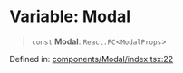 # Variable: Modal

> `const` **Modal**: `React.FC`\<`ModalProps`\>

Defined in: [components/Modal/index.tsx:22](https://github.com/onyx-og/prismal-react/blob/4de964c33b6496e718d9735afb715c0a69193872/src/components/Modal/index.tsx#L22)
